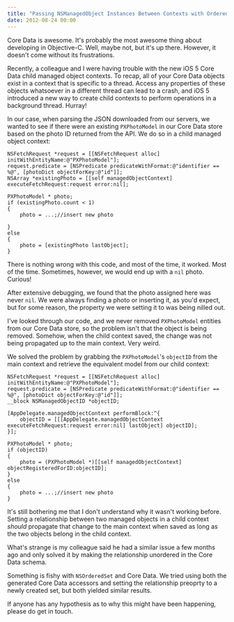 ```yaml
---
title: "Passing NSManagedObject Instances Between Contexts with Ordered Relationships"
date: 2012-08-24 00:00
---
```


Core Data is awesome. It's probably the most awesome thing about developing in Objective-C. Well, maybe not, but it's up there. However, it doesn't come without its frustrations.

Recently, a colleague and I were having trouble with the new iOS 5 Core Data child managed object contexts. To recap, all of your Core Data objects exist in a context that is specific to a thread. Access any properties of these objects whatsoever in a different thread can lead to a crash, and iOS 5 introduced a new way to create child contexts to perform operations in a background thread. Hurray!

In our case, when parsing the JSON downloaded from our servers, we wanted to see if there were an existing `PXPhotoModel` in our Core Data store based on the photo ID returned from the API. We do so in a child managed object context:

```
NSFetchRequest *request = [[NSFetchRequest alloc] initWithEntityName:@"PXPhotoModel"];
request.predicate = [NSPredicate predicateWithFormat:@"identifier == %@", [photoDict objectForKey:@"id"]];
NSArray *existingPhoto = [[self managedObjectContext] executeFetchRequest:request error:nil];

PXPhotoModel * photo;
if (existingPhoto.count < 1)
{
    photo = ...;//insert new photo

}
else
{
    photo = [existingPhoto lastObject];
}
```

There is nothing wrong with this code, and most of the time, it worked. Most of the time. Sometimes, however, we would end up with a `nil` photo. Curious!

After extensive debugging, we found that the photo assigned here was never `nil`. We were always finding a photo or inserting it, as you'd expect, but for some reason, the property we were setting it to was being nilled out.

I've looked through our code, and we never removed `PXPhotoModel` entities from our Core Data store, so the problem isn't that the object is being removed. Somehow, when the child context saved, the change was not being propagated up to the main context. Very weird.

We solved the problem by grabbing the `PXPhotoModel`'s `objectID` from the main context and retrieve the equivalent model from our child context:

```
NSFetchRequest *request = [[NSFetchRequest alloc] initWithEntityName:@"PXPhotoModel"];
request.predicate = [NSPredicate predicateWithFormat:@"identifier == %@", [photoDict objectForKey:@"id"]];
__block NSManagedObjectID *objectID;

[AppDelegate.managedObjectContext performBlock:^{
    objectID = [[[AppDelegate.managedObjectContext executeFetchRequest:request error:nil] lastObject] objectID];
}];

PXPhotoModel * photo;
if (objectID)
{
    photo = (PXPhotoModel *)[[self managedObjectContext] objectRegisteredForID:objectID];
}
else
{
    photo = ...;//insert new photo
}
```

It's still bothering me that I don't understand why it wasn't working before. Setting a relationship between two managed objects in a child context _should_ propagate that change to the main context when saved as long as the two objects belong in the child context.

What's strange is my colleague said he had a similar issue a few months ago and only solved it by making the relationship unordered in the Core Data schema.

Something is fishy with `NSOrderedSet` and Core Data. We tried using both the generated Core Data accessors and setting the relationship preoprty to a newly created set, but both yielded similar results.

If anyone has any hypothesis as to why this might have been happening, please do get in touch.

<!-- more -->
